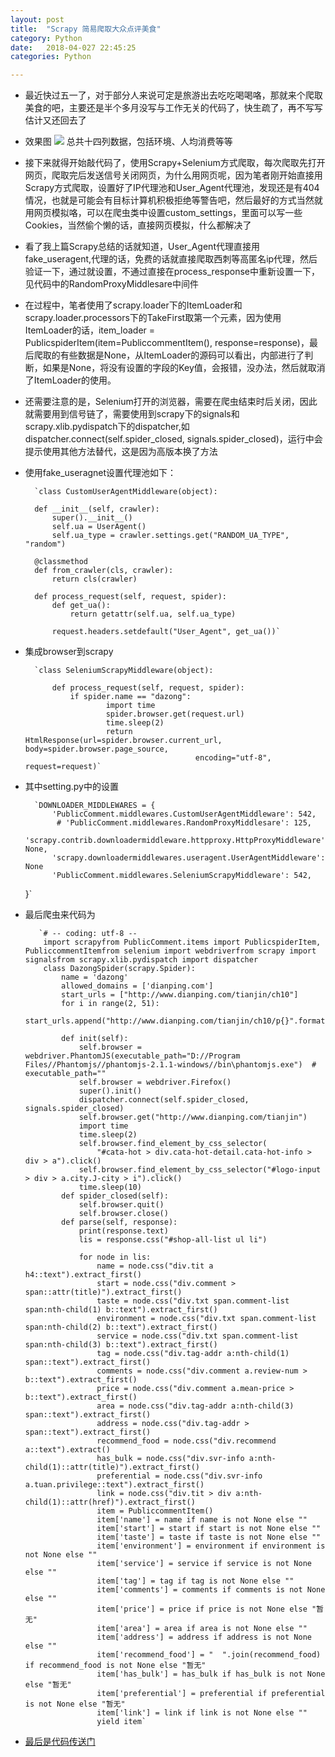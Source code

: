 ```yaml
---
layout: post
title:  "Scrapy 简易爬取大众点评美食"
category: Python
date:   2018-04-027 22:45:25
categories: Python

---
```


- 最近快过五一了，对于部分人来说可定是旅游出去吃吃喝喝咯，那就来个爬取美食的吧，主要还是半个多月没写与工作无关的代码了，快生疏了，再不写写估计又还回去了
* 效果图
  	![](https://i.imgur.com/na7CKxI.png)
  	总共十四列数据，包括环境、人均消费等等

-  接下来就得开始敲代码了，使用Scrapy+Selenium方式爬取，每次爬取先打开网页，爬取完后发送信号关闭网页，为什么用网页呢，因为笔者刚开始直接用Scrapy方式爬取，设置好了IP代理池和User_Agent代理池，发现还是有404情况，也就是可能会有目标计算机积极拒绝等警告吧，然后最好的方式当然就用网页模拟咯，可以在爬虫类中设置custom_settings，里面可以写一些Cookies，当然偷个懒的话，直接网页模拟，什么都解决了
- 看了我上篇Scrapy总结的话就知道，User_Agent代理直接用fake_useragent,代理的话，免费的话就直接爬取西刺等高匿名ip代理，然后验证一下，通过就设置，不通过直接在process_response中重新设置一下，见代码中的RandomProxyMiddlesare中间件
- 在过程中，笔者使用了scrapy.loader下的ItemLoader和scrapy.loader.processors下的TakeFirst取第一个元素，因为使用ItemLoader的话，item_loader = PublicspiderItem(item=PubliccommentItem(), response=response)，最后爬取的有些数据是None，从ItemLoader的源码可以看出，内部进行了判断，如果是None，将没有设置的字段的Key值，会报错，没办法，然后就取消了ItemLoader的使用。
- 还需要注意的是，Selenium打开的浏览器，需要在爬虫结束时后关闭，因此就需要用到信号链了，需要使用到scrapy下的signals和scrapy.xlib.pydispatch下的dispatcher,如dispatcher.connect(self.spider_closed, signals.spider_closed)，运行中会提示使用其他方法替代，这是因为高版本换了方法
- 使用fake_useragnet设置代理池如下：

		`class CustomUserAgentMiddleware(object):
	
	    def __init__(self, crawler):
	        super().__init__()
	        self.ua = UserAgent()
	        self.ua_type = crawler.settings.get("RANDOM_UA_TYPE", "random")
	
	    @classmethod
	    def from_crawler(cls, crawler):
	        return cls(crawler)
	
	    def process_request(self, request, spider):
	        def get_ua():
	            return getattr(self.ua, self.ua_type)
	
	        request.headers.setdefault("User_Agent", get_ua())`

- 集成browser到scrapy

		`class SeleniumScrapyMiddleware(object):
	
		    def process_request(self, request, spider):
		        if spider.name == "dazong":
		                import time
		                spider.browser.get(request.url)
		                time.sleep(2)
		                return HtmlResponse(url=spider.browser.current_url, body=spider.browser.page_source,
		                                    encoding="utf-8", request=request)`
- 其中setting.py中的设置

		`DOWNLOADER_MIDDLEWARES = {
		    'PublicComment.middlewares.CustomUserAgentMiddleware': 542,
		     # 'PublicComment.middlewares.RandomProxyMiddlesare': 125,
		    'scrapy.contrib.downloadermiddleware.httpproxy.HttpProxyMiddleware': None,
		    'scrapy.downloadermiddlewares.useragent.UserAgentMiddleware': None
			'PublicComment.middlewares.SeleniumScrapyMiddleware': 542,
	}`
- 最后爬虫来代码为

		 `# -- coding: utf-8 --
		  import scrapyfrom PublicComment.items import PublicspiderItem, PubliccommentItemfrom selenium import webdriverfrom scrapy import signalsfrom scrapy.xlib.pydispatch import dispatcher
		  class DazongSpider(scrapy.Spider):
		      name = 'dazong'
		      allowed_domains = ['dianping.com']
		      start_urls = ["http://www.dianping.com/tianjin/ch10"]
		      for i in range(2, 51):
		          start_urls.append("http://www.dianping.com/tianjin/ch10/p{}".format(i))
		  
		      def init(self):
		  		  self.browser = webdriver.PhantomJS(executable_path="D://Program Files//Phantomjs//phantomjs-2.1.1-windows//bin\phantomjs.exe")  # executable_path=""
		          self.browser = webdriver.Firefox()
		          super().init()
		          dispatcher.connect(self.spider_closed, signals.spider_closed)
		          self.browser.get("http://www.dianping.com/tianjin")
		          import time
		          time.sleep(2)
		          self.browser.find_element_by_css_selector(
		              "#cata-hot > div.cata-hot-detail.cata-hot-info > div > a").click()
		          self.browser.find_element_by_css_selector("#logo-input > div > a.city.J-city > i").click()
		          time.sleep(10)
		      def spider_closed(self):
		          self.browser.quit()
		          self.browser.close()
		      def parse(self, response):
		          print(response.text)
		          lis = response.css("#shop-all-list ul li")
		  	
		          for node in lis:
		              name = node.css("div.tit a h4::text").extract_first()
		              start = node.css("div.comment > span::attr(title)").extract_first()
		              taste = node.css("div.txt span.comment-list span:nth-child(1) b::text").extract_first()
		              environment = node.css("div.txt span.comment-list span:nth-child(2) b::text").extract_first()
		              service = node.css("div.txt span.comment-list span:nth-child(3) b::text").extract_first()
		              tag = node.css("div.tag-addr a:nth-child(1) span::text").extract_first()
		              comments = node.css("div.comment a.review-num > b::text").extract_first()
		              price = node.css("div.comment a.mean-price > b::text").extract_first()
		              area = node.css("div.tag-addr a:nth-child(3) span::text").extract_first()
		              address = node.css("div.tag-addr > span::text").extract_first()
		              recommend_food = node.css("div.recommend a::text").extract()
		              has_bulk = node.css("div.svr-info a:nth-child(1)::attr(title)").extract_first()
		              preferential = node.css("div.svr-info a.tuan.privilege::text").extract_first()
		              link = node.css("div.tit > div a:nth-child(1)::attr(href)").extract_first()
		              item = PubliccommentItem()
		              item['name'] = name if name is not None else ""
		              item['start'] = start if start is not None else ""
		              item['taste'] = taste if taste is not None else ""
		              item['environment'] = environment if environment is not None else ""
		              item['service'] = service if service is not None else ""
		              item['tag'] = tag if tag is not None else ""
		              item['comments'] = comments if comments is not None else ""
		              item['price'] = price if price is not None else "暂无"
		              item['area'] = area if area is not None else ""
		              item['address'] = address if address is not None else ""
		              item['recommend_food'] = "  ".join(recommend_food) if recommend_food is not None else "暂无"
		              item['has_bulk'] = has_bulk if has_bulk is not None else "暂无"
		              item['preferential'] = preferential if preferential is not None else "暂无"
		              item['link'] = link if link is not None else ""
		              yield item`

* [最后是代码传送门](https://github.com/raojianxiong/Python36/tree/master/大众点评美食示例/)
